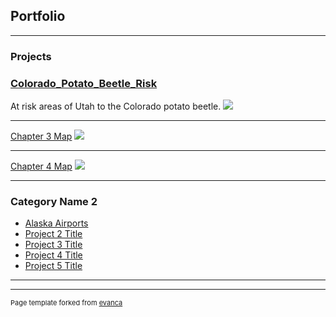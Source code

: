 ## Portfolio

---
### Projects

### [Colorado_Potato_Beetle_Risk](/project_probation/index)
At risk areas of Utah to the Colorado potato beetle.
<img src="images/dummy_thumbnail.jpg?raw=true"/>

---
[Chapter 3 Map](/pdf/sample_presentation.pdf)
<img src="images/dummy_thumbnail.jpg?raw=true"/>

---
[Chapter 4 Map](http://example.com/)
<img src="images/dummy_thumbnail.jpg?raw=true"/>

---

### Category Name 2

- [Alaska Airports](file:///C:/Users/micha/AppData/Local/Temp/qgis2web/qgis2web_2021_02_01-21_02_51_158172/index.html)
- [Project 2 Title](http://example.com/)
- [Project 3 Title](http://example.com/)
- [Project 4 Title](http://example.com/)
- [Project 5 Title](http://example.com/)

---




---
<p style="font-size:11px">Page template forked from <a href="https://github.com/evanca/quick-portfolio">evanca</a></p>
<!-- Remove above link if you don't want to attibute -->
